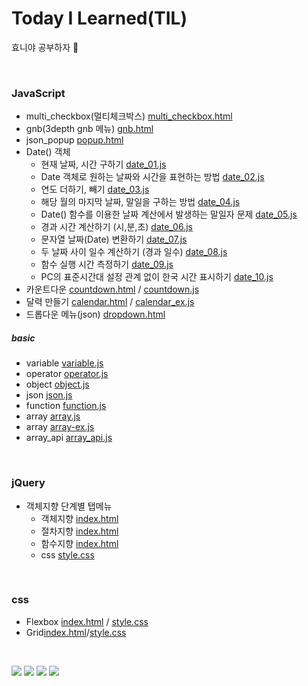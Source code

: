 # Today I Learned(TIL)
효니야 공부하자 &#127799;

<!-- [![Top Langs](https://github-readme-stats.vercel.app/api/top-langs/?username=zhyoni)](https://github.com/zhyoni/github-readme-stats) -->

<!-- click[here](http://www.naver.com) 링크걸기-->
<!-- ![image](이미지 경로)  -->


<br />


<!-- table -->

<!-- |           |      HTML       |                                      Description                                      | URL |
| :------------: | :-------------: | :-----------------------------------------------------------------------------------: |
| multi_checkbox |  멀티체크박스   |            [multi_checkbox.html](html/multi_checkbox/multi_checkbox.html)             |
|      gnb       | 3depth gnb 메뉴 |                             [gnb.html](html/gnb/gnb.html)                             |
|   json_popup   |   json_popup    |                          [popup.html](html/json/popup.html)                           |
|     Date()     |   Date()객체    |                           [date.html](html/date/date.html)                            |
|                |   카운트다운    | [countdown.html](html/date/countdown.html)  [countdown.js](html/date/js/countdown.js) |  | -->



### JavaScript

* multi_checkbox(멀티체크박스) [multi_checkbox.html](html/multi_checkbox/multi_checkbox.html)
* gnb(3depth gnb 메뉴) [gnb.html](html/gnb/gnb.html)
* json_popup [popup.html](html/json/popup.html)
* Date() 객체
  - 현재 날짜, 시간 구하기 [date_01.js](html/date/js/date_01.js)
  - Date 객체로 원하는 날짜와 시간을 표현하는 방법 [date_02.js](html/date/js/date_02.js)
  - 연도 더하기, 빼기 [date_03.js](html/date/js/date_03.js)
  - 해당 월의 마지막 날짜, 말일을 구하는 방법 [date_04.js](html/date/js/date_04.js)
  - Date() 함수를 이용한 날짜 계산에서 발생하는 말일자 문제 [date_05.js](html/date/js/date_05.js)
  - 경과 시간 계산하기 (시,분,초) [date_06.js](html/date/js/date_06.js)
  - 문자열 날짜(Date) 변환하기 [date_07.js](html/date/js/date_07.js)
  - 두 날짜 사이 일수 계산하기 (경과 일수) [date_08.js](html/date/js/date_08.js)
  -  함수 실행 시간 측정하기 [date_09.js](html/date/js/date_09.js)
  - PC의 표준시간대 설정 관계 없이 한국 시간 표시하기 [date_10.js](html/date/js/date_10.js)
* 카운트다운 [countdown.html](html/date/countdown.html) / [countdown.js](html/date/js/countdown.js)
* 달력 만들기 [calendar.html](html/date/calendar.html) / [calendar_ex.js](html/date/calendar_es.js)
* 드롭다운 메뉴(json) [dropdown.html](html/json/dropdown/dropdown.html)

##### basic
* variable [variable.js](javascript/basic/js/variable.js)
* operator [operator.js](javascript/basic/js/operator.js)
* object [object.js](javascript/basic/js/object.js)
* json [json.js](javascript/basic/js/json.js)
* function [function.js](javascript/basic/js/function.js)
* array [array.js](javascript/basic/js/array.js)
* array [array-ex.js](javascript/basic/js/array-ex.js)
* array_api [array_api.js](javascript/basic/js/array_api.js)

<br/>

### jQuery
* 객체지향 단계별 탭메뉴
   - 객체지향 [index.html](jQuery/객체지향%20단계별%20탭메뉴/객체지향/index.html)
   - 절차지향 [index.html](jQuery/객체지향%20단계별%20탭메뉴/절차지향/index.html)
   - 함수지향 [index.html](jQuery/객체지향%20단계별%20탭메뉴/함수지향/index.html)
   - css [style.css](jQuery/객체지향%20단계별%20탭메뉴/css/style.css)

<br/>


### css
* Flexbox [index.html](html/01Flexbox/index.html) / [style.css](html/01Flexbox/style.css)
* Grid[index.html](html/02Grid/index.html)/[style.css](html/02Grid/style.css)

<!-- code -->
<!-- `console.log('hi)`

```javascript
function(){}
``` -->

<br />

<!-- badge -->
<img src="https://img.shields.io/badge/HTML5-FF8800?style=flat&logo=HTML5&logoColor=FFFFFF"/> <img src="https://img.shields.io/badge/css3-14CC80?style=flat&logo=css3&logoColor=FFFFFF"/> <img src="https://img.shields.io/badge/sass-0170FE?style=flat&logo=sass&logoColor=FFFFFF"/> <img src="https://img.shields.io/badge/JavaScript-6078FF?style=flat&logo=JavaScript&logoColor=FFFFFF"/>

